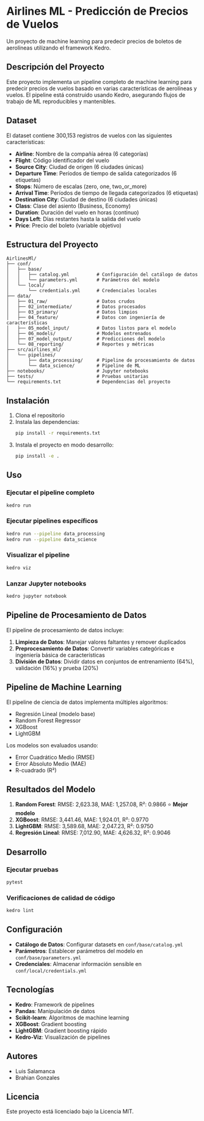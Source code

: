 # Airlines ML - Predicción de Precios de Vuelos

Un proyecto de machine learning para predecir precios de boletos de aerolíneas utilizando el framework Kedro.

## Descripción del Proyecto

Este proyecto implementa un pipeline completo de machine learning para predecir precios de vuelos basado en varias características de aerolíneas y vuelos. El pipeline está construido usando Kedro, asegurando flujos de trabajo de ML reproducibles y mantenibles.

## Dataset

El dataset contiene 300,153 registros de vuelos con las siguientes características:

- **Airline**: Nombre de la compañía aérea (6 categorías)
- **Flight**: Código identificador del vuelo
- **Source City**: Ciudad de origen (6 ciudades únicas)
- **Departure Time**: Períodos de tiempo de salida categorizados (6 etiquetas)
- **Stops**: Número de escalas (zero, one, two_or_more)
- **Arrival Time**: Períodos de tiempo de llegada categorizados (6 etiquetas)
- **Destination City**: Ciudad de destino (6 ciudades únicas)
- **Class**: Clase del asiento (Business, Economy)
- **Duration**: Duración del vuelo en horas (continuo)
- **Days Left**: Días restantes hasta la salida del vuelo
- **Price**: Precio del boleto (variable objetivo)

## Estructura del Proyecto

```
AirlinesMl/
├── conf/
│   ├── base/
│   │   ├── catalog.yml          # Configuración del catálogo de datos
│   │   └── parameters.yml       # Parámetros del modelo
│   └── local/
│       └── credentials.yml      # Credenciales locales
├── data/
│   ├── 01_raw/                  # Datos crudos
│   ├── 02_intermediate/         # Datos procesados
│   ├── 03_primary/              # Datos limpios
│   ├── 04_feature/              # Datos con ingeniería de características
│   ├── 05_model_input/          # Datos listos para el modelo
│   ├── 06_models/               # Modelos entrenados
│   ├── 07_model_output/         # Predicciones del modelo
│   └── 08_reporting/            # Reportes y métricas
├── src/airlines_ml/
│   └── pipelines/
│       ├── data_processing/     # Pipeline de procesamiento de datos
│       └── data_science/        # Pipeline de ML
├── notebooks/                   # Jupyter notebooks
├── tests/                       # Pruebas unitarias
└── requirements.txt             # Dependencias del proyecto
```

## Instalación

1. Clona el repositorio
2. Instala las dependencias:
   ```bash
   pip install -r requirements.txt
   ```
3. Instala el proyecto en modo desarrollo:
   ```bash
   pip install -e .
   ```

## Uso

### Ejecutar el pipeline completo
```bash
kedro run
```

### Ejecutar pipelines específicos
```bash
kedro run --pipeline data_processing
kedro run --pipeline data_science
```

### Visualizar el pipeline
```bash
kedro viz
```

### Lanzar Jupyter notebooks
```bash
kedro jupyter notebook
```

## Pipeline de Procesamiento de Datos

El pipeline de procesamiento de datos incluye:

1. **Limpieza de Datos**: Manejar valores faltantes y remover duplicados
2. **Preprocesamiento de Datos**: Convertir variables categóricas e ingeniería básica de características
3. **División de Datos**: Dividir datos en conjuntos de entrenamiento (64%), validación (16%) y prueba (20%)

## Pipeline de Machine Learning

El pipeline de ciencia de datos implementa múltiples algoritmos:

- Regresión Lineal (modelo base)
- Random Forest Regressor
- XGBoost
- LightGBM

Los modelos son evaluados usando:
- Error Cuadrático Medio (RMSE)
- Error Absoluto Medio (MAE)
- R-cuadrado (R²)

## Resultados del Modelo

1. **Random Forest**: RMSE: 2,623.38, MAE: 1,257.08, R²: 0.9866 ⭐ **Mejor modelo**
2. **XGBoost**: RMSE: 3,441.46, MAE: 1,924.01, R²: 0.9770
3. **LightGBM**: RMSE: 3,589.68, MAE: 2,047.23, R²: 0.9750
4. **Regresión Lineal**: RMSE: 7,012.90, MAE: 4,626.32, R²: 0.9046

## Desarrollo

### Ejecutar pruebas
```bash
pytest
```

### Verificaciones de calidad de código
```bash
kedro lint
```

## Configuración

- **Catálogo de Datos**: Configurar datasets en `conf/base/catalog.yml`
- **Parámetros**: Establecer parámetros del modelo en `conf/base/parameters.yml`
- **Credenciales**: Almacenar información sensible en `conf/local/credentials.yml`

## Tecnologías

- **Kedro**: Framework de pipelines
- **Pandas**: Manipulación de datos
- **Scikit-learn**: Algoritmos de machine learning
- **XGBoost**: Gradient boosting
- **LightGBM**: Gradient boosting rápido
- **Kedro-Viz**: Visualización de pipelines

## Autores

- Luis Salamanca
- Brahian Gonzales

## Licencia

Este proyecto está licenciado bajo la Licencia MIT.